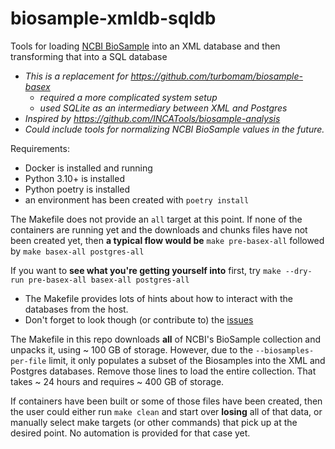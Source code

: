# biosample-xmldb-sqldb
Tools for loading [NCBI BioSample](https://www.ncbi.nlm.nih.gov/biosample) into an XML database and then transforming that into a SQL database

- _This is a replacement for https://github.com/turbomam/biosample-basex_
    - _required a more complicated system setup_
    - _used SQLite as an intermediary between XML and Postgres_
- _Inspired by https://github.com/INCATools/biosample-analysis_
- _Could include tools for normalizing NCBI BioSample values in the future._

Requirements:
- Docker is installed and running
- Python 3.10+ is installed
- Python poetry is installed
- an environment has been created with `poetry install`

The Makefile does not provide an `all` target at this point.
If none of the containers are running yet and the downloads and chunks files have not been created yet,
then **a typical flow would be** `make pre-basex-all` followed by `make basex-all postgres-all`

If you want to **see what you're getting yourself into** first, try `make --dry-run pre-basex-all basex-all postgres-all`

- The Makefile provides lots of hints about how to interact with the databases from the host.
- Don't forget to look though (or contribute to) the [issues](https://github.com/turbomam/biosample-basex/issues)

The Makefile in this repo downloads **all** of NCBI's BioSample collection and unpacks it, using ~ 100 GB of storage. However, due to the `--biosamples-per-file` limit,
it only populates a subset of the Biosamples into the XML and Postgres databases. Remove those lines to load the entire collection. That takes ~ 24 hours and requires ~ 400 GB of storage.

If containers have been built or some of those files have been created, then the user could either run `make clean` and start over **losing** all of that data,
or manually select make targets (or other commands) that pick up at the desired point. No automation is provided for that case yet.


